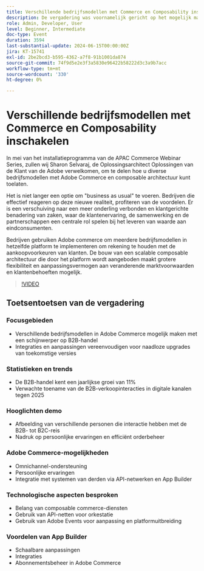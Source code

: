 ```yaml
---
title: Verschillende bedrijfsmodellen met Commerce en Composability inschakelen
description: De vergadering was voornamelijk gericht op het mogelijk maken van verschillende bedrijfsmodellen in Adobe Commerce, het benadrukken van B2B-trends op het gebied van de handelsgroei, het benadrukken van het belang van het vereenvoudigen van integratie voor naadloze upgrades, het tonen van persoonlijke B2B-tot-B2C-interacties via een demo, het bespreken van Adobe Commerce-mogelijkheden zoals omnichannel ondersteuning en API-netwerkintegratie, het benadrukken van de voordelen van composable commercediensten, het introduceren van de App Builder voor schaalbare aanpassingen en abonnementsbeheer binnen het platform voor schaalbaar beheer.
role: Admin, Developer, User
level: Beginner, Intermediate
doc-type: Event
duration: 3594
last-substantial-update: 2024-06-15T00:00:00Z
jira: KT-15741
exl-id: 2be2bcd3-b595-4362-a7f8-91b1001da874
source-git-commit: 74f9d5e2e3f3a5830e96422b58222d3c3a9b7acc
workflow-type: tm+mt
source-wordcount: '330'
ht-degree: 0%

---
```


# Verschillende bedrijfsmodellen met Commerce en Composability inschakelen

In mei van het installatieprogramma van de APAC Commerce Webinar Series, zullen wij Sharon Selvaraj, de Oplossingsarchitect Oplossingen van de Klant van de Adobe verwelkomen, om te delen hoe u diverse bedrijfsmodellen met Adobe Commerce en composable architectuur kunt toelaten.

Het is niet langer een optie om &quot;business as usual&quot; te voeren. Bedrijven die effectief reageren op deze nieuwe realiteit, profiteren van de voordelen. Er is een verschuiving naar een meer onderling verbonden en klantgerichte benadering van zaken, waar de klantenervaring, de samenwerking en de partnerschappen een centrale rol spelen bij het leveren van waarde aan eindconsumenten.

Bedrijven gebruiken Adobe commerce om meerdere bedrijfsmodellen in hetzelfde platform te implementeren om rekening te houden met de aankoopvoorkeuren van klanten. De bouw van een scalable composable architectuur die door het platform wordt aangeboden maakt grotere flexibiliteit en aanpassingsvermogen aan veranderende marktvoorwaarden en klantenbehoeften mogelijk.

>[!VIDEO](https://video.tv.adobe.com/v/3429800/?learn=on)

## Toetsentoetsen van de vergadering

### Focusgebieden

* Verschillende bedrijfsmodellen in Adobe Commerce mogelijk maken met een schijnwerper op B2B-handel
* Integraties en aanpassingen vereenvoudigen voor naadloze upgrades van toekomstige versies

### Statistieken en trends

* De B2B-handel kent een jaarlijkse groei van 11%
* Verwachte toename van de B2B-verkoopinteracties in digitale kanalen tegen 2025

### Hooglichten demo

* Afbeelding van verschillende personen die interactie hebben met de B2B- tot B2C-reis
* Nadruk op persoonlijke ervaringen en efficiënt orderbeheer

### Adobe Commerce-mogelijkheden

* Omnichannel-ondersteuning
* Persoonlijke ervaringen
* Integratie met systemen van derden via API-netwerken en App Builder

### Technologische aspecten besproken

* Belang van composable commerce-diensten
* Gebruik van API-netten voor orkestatie
* Gebruik van Adobe Events voor aanpassing en platformuitbreiding

### Voordelen van App Builder

* Schaalbare aanpassingen
* Integraties
* Abonnementsbeheer in Adobe Commerce
